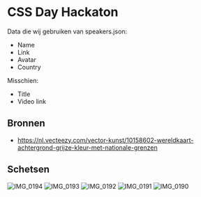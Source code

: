 # CSS Day Hackaton

Data die wij gebruiken van speakers.json:
- Name
- Link
- Avatar
- Country

Misschien:
- Title
- Video link

## Bronnen
- https://nl.vecteezy.com/vector-kunst/10158602-wereldkaart-achtergrond-grijze-kleur-met-nationale-grenzen

## Schetsen
![IMG_0194](https://github.com/xiaonanpols21/css-day-hackaton/assets/91324635/fdb4d1c6-73f4-4474-bdae-b64b90adae8c)
![IMG_0193](https://github.com/xiaonanpols21/css-day-hackaton/assets/91324635/5bee8eda-b861-4a10-ae54-e542389ae7de)
![IMG_0192](https://github.com/xiaonanpols21/css-day-hackaton/assets/91324635/f219fce4-ae02-4237-a9b4-e47a6456569e)
![IMG_0191](https://github.com/xiaonanpols21/css-day-hackaton/assets/91324635/98ccc76f-45c5-42e6-94b1-8eff304ff735)
![IMG_0190](https://github.com/xiaonanpols21/css-day-hackaton/assets/91324635/af2818be-3458-4dae-9e2b-48549b7542c5)
